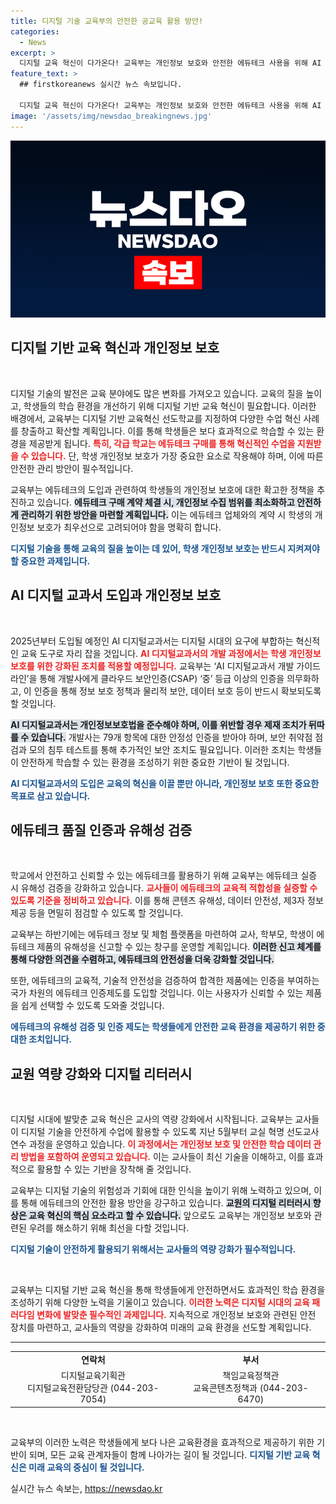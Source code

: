```yaml
---
title: 디지털 기술 교육부의 안전한 공교육 활용 방안!
categories:
  - News
excerpt: >
  디지털 교육 혁신이 다가온다! 교육부는 개인정보 보호와 안전한 에듀테크 사용을 위해 AI 디지털교과서 도입, 유해성 검증 강화 및 교사 연수 프로그램을 실시한다. 앞으로 교육현장도 신뢰성과 안전성을 갖춘 디지털로 변화한다!
feature_text: >
  ## firstkoreanews 실시간 뉴스 속보입니다.

  디지털 교육 혁신이 다가온다! 교육부는 개인정보 보호와 안전한 에듀테크 사용을 위해 AI 디지털교과서 도입, 유해성 검증 강화 및 교사 연수 프로그램을 실시한다. 앞으로 교육현장도 신뢰성과 안전성을 갖춘 디지털로 변화한다!
image: '/assets/img/newsdao_breakingnews.jpg'
---
```


<p><img src="/assets/img/newsdao_breakingnews.jpg" alt="firstkoreanews 속보" /></p>

<h2 data-ke-size="size26">디지털 기반 교육 혁신과 개인정보 보호</h2>

<p data-ke-size="size16">&nbsp;</p>

<p>디지털 기술의 발전은 교육 분야에도 많은 변화를 가져오고 있습니다. 교육의 질을 높이고, 학생들의 학습 환경을 개선하기 위해 디지털 기반 교육 혁신이 필요합니다. 이러한 배경에서, 교육부는 디지털 기반 교육혁신 선도학교를 지정하여 다양한 수업 혁신 사례를 창출하고 확산할 계획입니다. 이를 통해 학생들은 보다 효과적으로 학습할 수 있는 환경을 제공받게 됩니다. <b><span style="color: #ee2323;">특히, 각급 학교는 에듀테크 구매를 통해 혁신적인 수업을 지원받을 수 있습니다.</span></b> 단, 학생 개인정보 보호가 가장 중요한 요소로 작용해야 하며, 이에 따른 안전한 관리 방안이 필수적입니다.</p>

<p>교육부는 에듀테크의 도입과 관련하여 학생들의 개인정보 보호에 대한 확고한 정책을 추진하고 있습니다. <b><span style="background-color: #21538527;">에듀테크 구매 계약 체결 시, 개인정보 수집 범위를 최소화하고 안전하게 관리하기 위한 방안을 마련할 계획입니다.</span></b> 이는 에듀테크 업체와의 계약 시 학생의 개인정보 보호가 최우선으로 고려되어야 함을 명확히 합니다.</p>

<p><b><span style="color: #1a5490;">디지털 기술을 통해 교육의 질을 높이는 데 있어, 학생 개인정보 보호는 반드시 지켜져야 할 중요한 과제입니다.</span></b></p>

<h2 data-ke-size="size26">AI 디지털 교과서 도입과 개인정보 보호</h2>

<p data-ke-size="size16">&nbsp;</p>

<p>2025년부터 도입될 예정인 AI 디지털교과서는 디지털 시대의 요구에 부합하는 혁신적인 교육 도구로 자리 잡을 것입니다. <b><span style="color: #ee2323;">AI 디지털교과서의 개발 과정에서는 학생 개인정보 보호를 위한 강화된 조치를 적용할 예정입니다.</span></b> 교육부는 ‘AI 디지털교과서 개발 가이드라인’을 통해 개발사에게 클라우드 보안인증(CSAP) ‘중’ 등급 이상의 인증을 의무화하고, 이 인증을 통해 정보 보호 정책과 물리적 보안, 데이터 보호 등이 반드시 확보되도록 할 것입니다.</p>

<p><b><span style="background-color: #21538527;">AI 디지털교과서는 개인정보보호법을 준수해야 하며, 이를 위반할 경우 제재 조치가 뒤따를 수 있습니다.</span></b> 개발사는 79개 항목에 대한 안정성 인증을 받아야 하며, 보안 취약점 점검과 모의 침투 테스트를 통해 추가적인 보안 조치도 필요입니다. 이러한 조치는 학생들이 안전하게 학습할 수 있는 환경을 조성하기 위한 중요한 기반이 될 것입니다.</p>

<p><b><span style="color: #1a5490;">AI 디지털교과서의 도입은 교육의 혁신을 이끌 뿐만 아니라, 개인정보 보호 또한 중요한 목표로 삼고 있습니다.</span></b></p>

<h2 data-ke-size="size26">에듀테크 품질 인증과 유해성 검증</h2>

<p data-ke-size="size16">&nbsp;</p>

<p>학교에서 안전하고 신뢰할 수 있는 에듀테크를 활용하기 위해 교육부는 에듀테크 실증 시 유해성 검증을 강화하고 있습니다. <b><span style="color: #ee2323;">교사들이 에듀테크의 교육적 적합성을 실증할 수 있도록 기준을 정비하고 있습니다.</span></b> 이를 통해 콘텐츠 유해성, 데이터 안전성, 제3자 정보 제공 등을 면밀히 점검할 수 있도록 할 것입니다.</p>

<p>교육부는 하반기에는 에듀테크 정보 및 체험 플랫폼을 마련하여 교사, 학부모, 학생이 에듀테크 제품의 유해성을 신고할 수 있는 창구를 운영할 계획입니다. <b><span style="background-color: #21538527;">이러한 신고 체계를 통해 다양한 의견을 수렴하고, 에듀테크의 안전성을 더욱 강화할 것입니다.</span></b> </p>

<p>또한, 에듀테크의 교육적, 기술적 안전성을 검증하여 합격한 제품에는 인증을 부여하는 국가 차원의 에듀테크 인증제도를 도입할 것입니다. 이는 사용자가 신뢰할 수 있는 제품을 쉽게 선택할 수 있도록 도와줄 것입니다.</p>

<p><b><span style="color: #1a5490;">에듀테크의 유해성 검증 및 인증 제도는 학생들에게 안전한 교육 환경을 제공하기 위한 중대한 조치입니다.</span></b></p>

<h2 data-ke-size="size26">교원 역량 강화와 디지털 리터러시</h2>

<p data-ke-size="size16">&nbsp;</p>

<p>디지털 시대에 발맞춘 교육 혁신은 교사의 역량 강화에서 시작됩니다. 교육부는 교사들이 디지털 기술을 안전하게 수업에 활용할 수 있도록 지난 5월부터 교실 혁명 선도교사 연수 과정을 운영하고 있습니다. <b><span style="color: #ee2323;">이 과정에서는 개인정보 보호 및 안전한 학습 데이터 관리 방법을 포함하여 운영되고 있습니다.</span></b> 이는 교사들이 최신 기술을 이해하고, 이를 효과적으로 활용할 수 있는 기반을 장착해 줄 것입니다.</p>

<p>교육부는 디지털 기술의 위험성과 기회에 대한 인식을 높이기 위해 노력하고 있으며, 이를 통해 에듀테크의 안전한 활용 방안을 강구하고 있습니다. <b><span style="background-color: #21538527;">교원의 디지털 리터러시 향상은 교육 혁신의 핵심 요소라고 할 수 있습니다.</span></b> 앞으로도 교육부는 개인정보 보호와 관련된 우려를 해소하기 위해 최선을 다할 것입니다.</p>

<p><b><span style="color: #1a5490;">디지털 기술이 안전하게 활용되기 위해서는 교사들의 역량 강화가 필수적입니다.</span></b></p>

<p data-ke-size="size16">&nbsp;</p>

<p>교육부는 디지털 기반 교육 혁신을 통해 학생들에게 안전하면서도 효과적인 학습 환경을 조성하기 위해 다양한 노력을 기울이고 있습니다. <b><span style="color: #ee2323;">이러한 노력은 디지털 시대의 교육 패러다임 변화에 발맞춘 필수적인 과제입니다.</span></b> 지속적으로 개인정보 보호와 관련된 안전 장치를 마련하고, 교사들의 역량을 강화하여 미래의 교육 환경을 선도할 계획입니다. </p>

<hr>

<table style="width: 100%;">
   <tbody>
      <tr>
         <td style="text-align: center; height: 17px;"><b>연락처</b></td>
         <td style="text-align: center; height: 17px;"><b>부서</b></td>
      </tr>
      <tr>
         <td style="text-align: center; height: 17px;">디지털교육기획관<br>디지털교육전환담당관 (044-203-7054)</td>
         <td style="text-align: center; height: 17px;">책임교육정책관<br>교육콘텐츠정책과 (044-203-6470)</td>
      </tr>
   </tbody>
</table>

<p data-ke-size="size16">&nbsp;</p> 

<p>교육부의 이러한 노력은 학생들에게 보다 나은 교육환경을 효과적으로 제공하기 위한 기반이 되며, 모든 교육 관계자들이 함께 나아가는 길이 될 것입니다. <b><span style="color: #1a5490;">디지털 기반 교육 혁신은 미래 교육의 중심이 될 것입니다.</span></b></p>
실시간 뉴스 속보는, <a href="https://newsdao.kr" rel="dofollow">https://newsdao.kr</a>


